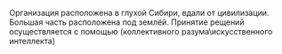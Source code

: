 Организация расположена в глухой Сибири, вдали от цивилизации. Большая часть расположена под землёй. 
Принятие рещений осуществляется с помощью (коллективного разума\искусственного интеллекта)